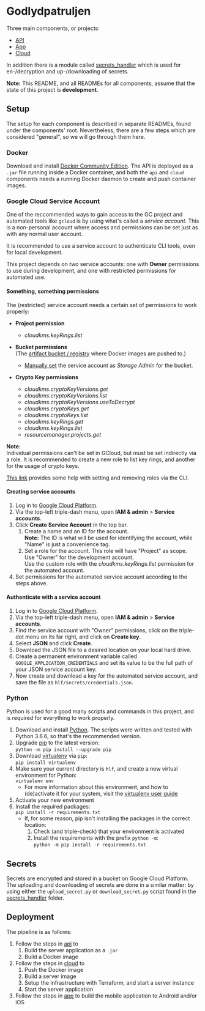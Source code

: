 # Godlydpatruljen

Three main components, or projects:

* [API](/api)
* [App](/app)
* [Cloud](/cloud)

In addition there is a module called [secrets_handler](/secrets_handler) which is used for en-/decryption and up-/downloading of secrets.

**Note:** This README, and all READMEs for all components, assume that the state of this project is **development**.

## Setup
The setup for each component is described in separate READMEs, found under the components' root. Nevertheless, there are a few steps which are considered "general", so we will go through them here.

### Docker
Download and install [Docker Community Edition][docker-ce]. The API is deployed as a `.jar` file running inside a Docker container, and both the `api` and `cloud` components needs a running Docker daemon to create and push container images.

### Google Cloud Service Account
One of the reccommended ways to gain access to the GC project and automated tools like `gcloud` is by using what's called a _service account_. This is a non-personal account where access and permissions can be set just as with any normal user account.

It is recommended to use a service account to authenticate CLI tools, even for local development.

This project depends on _two_ service accounts: one with **Owner** permissions to use during development, and one with restricted permissions for automated use.

#### Something, something permissions

The (restricted) service account needs a certain set of permissions to work properly:

- **Project permission**
    - _cloudkms.keyRings.list_

- **Bucket permissions**  
  (The [artifact bucket / registry][docker-registry] where Docker images are pushed to.)
    - [Manually set][gcloud-set-acl] the service account as _Storage Admin_ for the bucket.

- **Crypto Key permissions**
    - _cloudkms.cryptoKeyVersions.get_
    - _cloudkms.cryptoKeyVersions.list_
    - _cloudkms.cryptoKeyVersions.useToDecrypt_
    - _cloudkms.cryptoKeys.get_
    - _cloudkms.cryptoKeys.list_
    - _cloudkms.keyRings.get_
    - _cloudkms.keyRings.list_
    - _resourcemanager.projects.get_

**Note:**  
Individual permissions can't be set in GCloud, but must be set indirectly via a role. It is recommended to create a new role to list key rings, and another for the usage of crypto keys.

[This link][gcloud-kms-iam] provides some help with setting and removing roles via the CLI.

#### Creating service accounts
1. Log in to [Google Cloud Platform][gcp].
1. Via the top-left triple-dash menu, open **IAM &amp; admin** &gt; **Service accounts**.
1. Click **Create Service Account** in the top bar.
    1. Create a name and an ID for the account.  
      **Note:** The ID is what will be used for identifying the account, while "Name" is just a convenience tag.
    1. Set a role for the account. This role will have "Project" as scope.  
      Use "Owner" for the development account.  
      Use the custom role with the _cloudkms.keyRings.list_ permission for the automated account.
1. Set permissions for the automated service account according to the steps above.

#### Authenticate with a service account
1. Log in to [Google Cloud Platform][gcp].
1. Via the top-left triple-dash menu, open **IAM &amp; admin** &gt; **Service accounts**.
1. Find the service account with "Owner" permissions, click on the triple-dot menu on its far right, and click on **Create key**.
1. Select **JSON** and click **Create**.
1. Download the JSON file to a desired location on your local hard drive.
1. Create a permanent environment variable called `GOOGLE_APPLICATION_CREDENTIALS` and set its value to be the full path of your JSON service account key.
1. Now create and download a key for the automated service account, and save the file as `hlf/secrets/credentials.json`.

### Python
Python is used for a good many scripts and commands in this project, and is required for everything to work properly.

1. Download and install [Python][python]. The scripts were written and tested with Python 3.6.6, so that's the recommended version.
1. Upgrade [pip][pip] to the latest version:  
   `python -m pip install --upgrade pip`
1. Download [virtualenv][virtualenv] via `pip`:  
   `pip install virtualenv`
1. Make sure your current directory is `hlf`, and create a new virtual environment for Python:  
   `virtualenv env`
    - For more information about this environment, and how to (de)activate it for your system, visit the [virtualenv user guide][virtualenv-guide]
1. Activate your new environment
1. Install the required packages:  
   `pip install -r requirements.txt`
    - If, for some reason, pip isn't installing the packages in the correct location:
        1. Check (and triple-check) that your environment is activated
        1. Install the requirements with the prefix `python -m`:  
           `python -m pip install -r requirements.txt`

## Secrets
Secrets are encrypted and stored in a bucket on Google Cloud Platform. The uploading and downloading of secrets are done in a similar matter: by using either the `upload_secret.py` or `download_secret.py` script found in the [secrets_handler](secrets_handler) folder.

## Deployment
The pipeline is as follows:
1. Follow the steps in [api](api) to
    1. Build the server application as a `.jar`
    1. Build a Docker image
1. Follow the steps in [cloud](cloud) to
    1. Push the Docker image
    1. Build a server image
    1. Setup the infrastructure with Terraform, and start a server instance
    1. Start the server application
1. Follow the steps in [app](app) to build the mobile application to Android and/or iOS


[docker-ce]:        https://store.docker.com/search?type=edition&offering=community
[docker-registry]:  https://cloud.google.com/container-registry/docs/access-control#granting_users_and_other_projects_access_to_a_registry
[gcp]:              https://console.cloud.google.com/
[gcloud-set-acl]:   https://cloud.google.com/storage/docs/access-control/create-manage-lists#set-an-acl
[gcloud-kms-iam]:   https://cloud.google.com/kms/docs/iam#kms-add-member-to-cryptokey-policy-cli
[pip]:              https://pypi.org/project/pip/
[python]:           https://www.python.org/downloads/
[virtualenv]:       https://virtualenv.pypa.io/en/stable/installation/
[virtualenv-guide]: https://virtualenv.pypa.io/en/stable/userguide/
